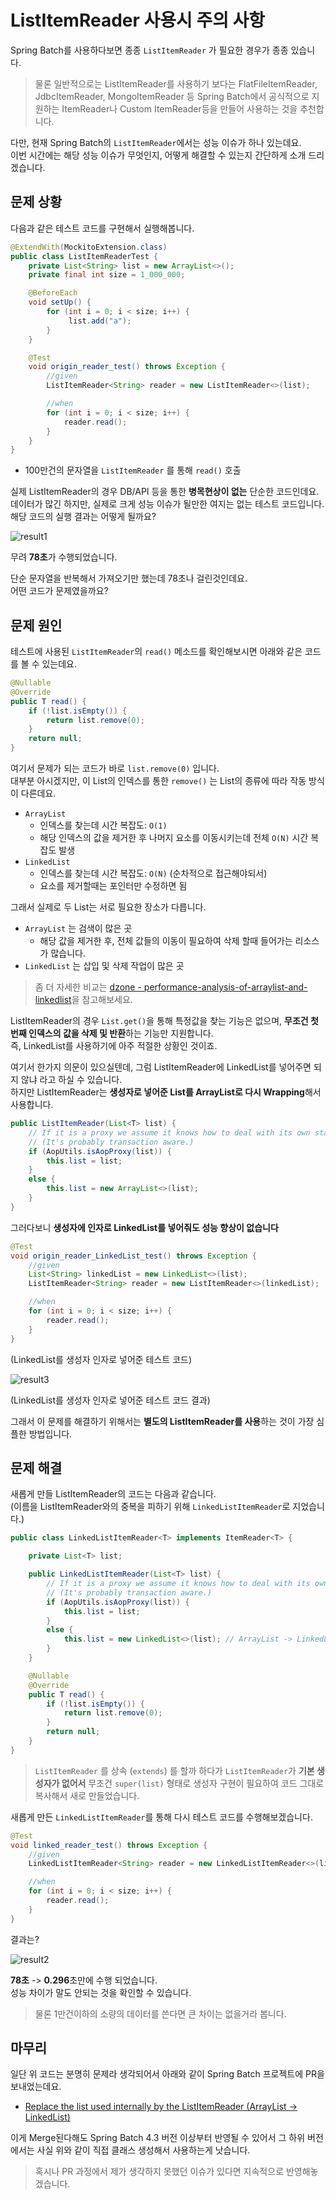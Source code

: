 # ListItemReader 사용시 주의 사항

Spring Batch를 사용하다보면 종종 ```ListItemReader``` 가 필요한 경우가 종종 있습니다.  
  
> 물론 일반적으로는 ListItemReader를 사용하기 보다는 FlatFileItemReader, JdbcItemReader, MongoItemReader 등 Spring Batch에서 공식적으로 지원하는 ItemReader나 Custom ItemReader등을 만들어 사용하는 것을 추천합니다.

다만, 현재 Spring Batch의 ```ListItemReader```에서는 성능 이슈가 하나 있는데요.  
이번 시간에는 해당 성능 이슈가 무엇인지, 어떻게 해결할 수 있는지 간단하게 소개 드리겠습니다.  

## 문제 상황

다음과 같은 테스트 코드를 구현해서 실행해봅니다.

```java
@ExtendWith(MockitoExtension.class)
public class ListItemReaderTest {
    private List<String> list = new ArrayList<>();
    private final int size = 1_000_000;

    @BeforeEach
    void setUp() {
        for (int i = 0; i < size; i++) {
             list.add("a");
        }
    }

    @Test
    void origin_reader_test() throws Exception {
        //given
        ListItemReader<String> reader = new ListItemReader<>(list);

        //when
        for (int i = 0; i < size; i++) {
            reader.read();
        }
    }
}
```

* 100만건의 문자열을 ```ListItemReader``` 를 통해 ```read()``` 호출

실제 ListItemReader의 경우 DB/API 등을 통한 **병목현상이 없는** 단순한 코드인데요.  
데이터가 많긴 하지만, 실제로 크게 성능 이슈가 될만한 여지는 없는 테스트 코드입니다.  
해당 코드의 실행 결과는 어떻게 될까요?

![result1](./images/result1.png)

무려 **78초**가 수행되었습니다.  
  
단순 문자열을 반복해서 가져오기만 했는데 78초나 걸린것인데요.  
어떤 코드가 문제였을까요?  

## 문제 원인

테스트에 사용된 ```ListItemReader```의 ```read()``` 메소드를 확인해보시면 아래와 같은 코드를 볼 수 있는데요.

```java
@Nullable
@Override
public T read() {
    if (!list.isEmpty()) {
        return list.remove(0);
    }
    return null;
}
```

여기서 문제가 되는 코드가 바로 ```list.remove(0)``` 입니다.  
대부분 아시겠지만, 이 List의 인덱스를 통한 ```remove()``` 는 List의 종류에 따라 작동 방식이 다른데요.

* ```ArrayList```
  * 인덱스를 찾는데 시간 복잡도: ```O(1)``` 
  * 해당 인덱스의 값을 제거한 후 나머지 요소를 이동시키는데 전체 ```O(N)``` 시간 복잡도 발생
* ```LinkedList```
  * 인덱스를 찾는데 시간 복잡도: ```O(N)``` (순차적으로 접근해야되서) 
  * 요소를 제거할때는 포인터만 수정하면 됨

그래서 실제로 두 List는 서로 필요한 장소가 다릅니다.

* ```ArrayList``` 는 검색이 많은 곳
  * 해당 값을 제거한 후, 전체 값들의 이동이 필요하여 삭제 할때 들어가는 리소스가 많습니다.
* ```LinkedList``` 는 삽입 및 삭제 작업이 많은 곳


> 좀 더 자세한 비교는 [dzone - performance-analysis-of-arraylist-and-linkedlist](https://dzone.com/articles/performance-analysis-of-arraylist-and-linkedlist-i)을 참고해보세요.

ListItemReader의 경우 ```List.get()```을 통해 특정값을 찾는 기능은 없으며, **무조건 첫번째 인덱스의 값을 삭제 및 반환**하는 기능만 지원합니다.  
즉, LinkedList를 사용하기에 아주 적절한 상황인 것이죠.  
  
여기서 한가지 의문이 있으실텐데, 그럼 ListItemReader에 LinkedList를 넣어주면 되지 않냐 라고 하실 수 있습니다.  
하지만 ListItemReader는 **생성자로 넣어준 List를 ArrayList로 다시 Wrapping**해서 사용합니다.

```java
public ListItemReader(List<T> list) {
    // If it is a proxy we assume it knows how to deal with its own state.
    // (It's probably transaction aware.)
    if (AopUtils.isAopProxy(list)) {
        this.list = list;
    }
    else {
        this.list = new ArrayList<>(list);
    }
}
```

그러다보니 **생성자에 인자로 LinkedList를 넣어줘도 성능 향상이 없습니다**

```java
@Test
void origin_reader_LinkedList_test() throws Exception {
    //given
    List<String> linkedList = new LinkedList<>(list);
    ListItemReader<String> reader = new ListItemReader<>(linkedList);

    //when
    for (int i = 0; i < size; i++) {
        reader.read();
    }
}
```

(LinkedList를 생성자 인자로 넣어준 테스트 코드)

![result3](./images/result3.png)

(LinkedList를 생성자 인자로 넣어준 테스트 코드 결과)  
  
그래서 이 문제를 해결하기 위해서는 **별도의 ListItemReader를 사용**하는 것이 가장 심플한 방법입니다.

## 문제 해결

새롭게 만들 ListItemReader의 코드는 다음과 같습니다.  
(이름을 ListItemReader와의 중복을 피하기 위해 ```LinkedListItemReader```로 지었습니다.)  

```java
public class LinkedListItemReader<T> implements ItemReader<T> {

    private List<T> list;

    public LinkedListItemReader(List<T> list) {
        // If it is a proxy we assume it knows how to deal with its own state.
        // (It's probably transaction aware.)
        if (AopUtils.isAopProxy(list)) {
            this.list = list;
        }
        else {
            this.list = new LinkedList<>(list); // ArrayList -> LinkedList
        }
    }

    @Nullable
    @Override
    public T read() {
        if (!list.isEmpty()) {
            return list.remove(0);
        }
        return null;
    }
}
```

> ```ListItemReader``` 를 상속 (```extends```) 를 할까 하다가 ```ListItemReader```가 **기본 생성자가 없어서** 무조건 ```super(list)``` 형태로 생성자 구현이 필요하여 코드 그대로 복사해서 새로 만들었습니다.


새롭게 만든 ```LinkedListItemReader```를 통해 다시 테스트 코드를 수행해보겠습니다.

```java
@Test
void linked_reader_test() throws Exception {
    //given
    LinkedListItemReader<String> reader = new LinkedListItemReader<>(list);

    //when
    for (int i = 0; i < size; i++) {
        reader.read();
    }
}
```

결과는?

![result2](./images/result2.png)

**78초** -> **0.296**초만에 수행 되었습니다.  
성능 차이가 말도 안되는 것을 확인할 수 있습니다.

> 물론 1만건이하의 소량의 데이터를 쓴다면 큰 차이는 없을거라 봅니다.  

## 마무리

일단 위 코드는 분명히 문제라 생각되어서 아래와 같이 Spring Batch 프로젝트에 PR을 보내었는데요.

* [Replace the list used internally by the ListItemReader (ArrayList -> LinkedList)](https://github.com/spring-projects/spring-batch/pull/3783)

이게 Merge된다해도 Spring Batch 4.3 버전 이상부터 반영될 수 있어서 그 하위 버전에서는 사실 위와 같이 직접 클래스 생성해서 사용하는게 낫습니다.  

> 혹시나 PR 과정에서 제가 생각하지 못했던 이슈가 있다면 지속적으로 반영해놓겠습니다. 